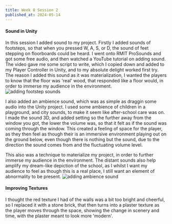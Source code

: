 ```yaml
---
title: Week 8 Session 2
published_at: 2024-05-14
---
```


#### Sound in Unity
In this session I added sound to my project. Firstly I added sounds of footsteps, so that when you pressed W, A, S, or D, the sound of feet stepping on floorboards could be heard. I went onto RMIT ProSounds and got some free audio, and then watched a YouTube tutorial on adding sound. The video gave me some script to write, which I copied down and added to my Player Controller in Unity, and to my absolute delight worked first try. The reason I added this sound as it was materialization, I wanted the players to know that the floor was 'real' wood, that responded like a floor would, in order to immerse my audience in the environment.
![adding footstep sounds](/W01S1/steps_audio.png)

I also added an ambience sound, which was as simple as draggin some audio into the Unity project. I used some ambience of children in a playground, and city sounds, to make it seem like after-school care was on. I made the sound 3D, and added setting so the further away from the window you got, the lower the volume was, so that it felt as if the sound was coming through the window. This created a feeling of space for the player, as they then feel as though their is an immersive environment playing out on the ground below, even though there is nothing but the sound, due to the direction the sound comes from and the fluctuating volume level.

This also was a technique to materialize my project, in order to further immerse my audience in the environment. The distant sounds also help amplify my dream-like depiction of the school, as I whilst I want my audience to feel as though this is a real place, I still want an element of abnormality to be present.
![adding ambience sound](/W01S1/ambience.png)

#### Improving Textures
I thought the red texture I had of the walls was a bit too bright and cheerful, so I replaced it with a stone brick, that then turns into a plaster texture as the player moves through the space, showing the change in scenery and time, with the plaster meant to look more 'modern'. 